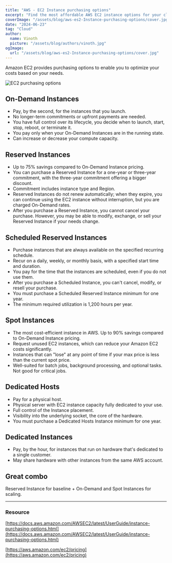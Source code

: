 ```yaml
---
title: "AWS - EC2 Instance purchasing options"
excerpt: "Find the most affordable AWS EC2 instance options for your cloud strategy by comparing spot, reserved, on-demand, and dedicated host options."
coverImage: "/assets/blog/aws-es2-Instance-purchasing-options/cover.jpg"
date: "2024-06-23"
tag: "Cloud"
author:
  name: Vinoth
  picture: "/assets/blog/authors/vinoth.jpg"
ogImage:
  url: "/assets/blog/aws-es2-Instance-purchasing-options/cover.jpg"
---
```


Amazon EC2 provides purchasing options to enable you to optimize your costs based on your needs.

![EC2 purchasing options](/assets/blog/aws-es2-Instance-purchasing-options/ec2-launch-types.jpg)

## On-Demand Instances

- Pay, by the second, for the instances that you launch.
- No longer-term commitments or upfront payments are needed.
- You have full control over its lifecycle, you decide when to launch, start, stop, reboot, or terminate it.
- You pay only when your On-Demand Instances are in the running state.
- Can increase or decrease your compute capacity.

## Reserved Instances

- Up to 75% savings compared to On-Demand Instance pricing.
- You can purchase a Reserved Instance for a one-year or three-year commitment, with the three-year commitment offering a bigger discount.
- Commitment includes instance type and Region.
- Reserved Instances do not renew automatically; when they expire, you can continue using the EC2 instance without interruption, but you are charged On-Demand rates.
- After you purchase a Reserved Instance, you cannot cancel your purchase. However, you may be able to modify, exchange, or sell your Reserved Instance if your needs change.

## Scheduled Reserved Instances

- Purchase instances that are always available on the specified recurring schedule.
- Recur on a daily, weekly, or monthly basis, with a specified start time and duration.
- You pay for the time that the instances are scheduled, even if you do not use them.
- After you purchase a Scheduled Instance, you can't cancel, modify, or resell your purchase.
- You must purchase a Scheduled Reserved Instance minimum for one year.
- The minimum required utilization is 1,200 hours per year.

## Spot Instances

- The most cost-efficient instance in AWS. Up to 90% savings compared to On-Demand Instance pricing.
- Request unused EC2 instances, which can reduce your Amazon EC2 costs significantly.
- Instances that can "lose" at any point of time if your max price is less than the current spot price.
- Well-suited for batch jobs, background processing, and optional tasks. Not good for critical jobs.

## Dedicated Hosts

- Pay for a physical host.
- Physical server with EC2 instance capacity fully dedicated to your use.
- Full control of the Instance placement.
- Visibility into the underlying socket, the core of the hardware.
- You must purchase a Dedicated Hosts Instance minimum for one year.

## Dedicated Instances

- Pay, by the hour, for instances that run on hardware that's dedicated to a single customer.
- May share hardware with other instances from the same AWS account.

## Great combo

Reserved Instance for baseline + On-Demand and Spot Instances for scaling.

---

### Resource

[https://docs.aws.amazon.com/AWSEC2/latest/UserGuide/instance-purchasing-options.html](https://docs.aws.amazon.com/AWSEC2/latest/UserGuide/instance-purchasing-options.html)

[https://aws.amazon.com/ec2/pricing](https://aws.amazon.com/ec2/pricing)
